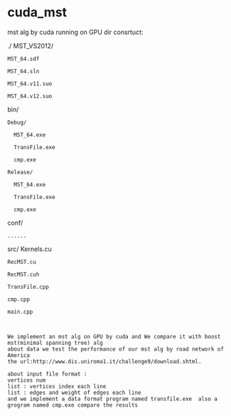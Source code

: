 # cuda_mst
mst alg by cuda running on GPU
dir consrtuct:

./
  MST_VS2012/
  
    MST_64.sdf
    
    MST_64.sln
    
    MST_64.v11.suo
    
    MST_64.v12.suo
    
  bin/
  
    Debug/
    
      MST_64.exe
      
      TransFile.exe
      
      cmp.exe
      
    Release/
    
      MST_64.exe
      
      TransFile.exe
      
      cmp.exe
      
  conf/
  
    ......
    
  src/
    Kernels.cu   
    
    RecMST.cu
    
    RecMST.cuh
    
    TransFile.cpp
    
    cmp.cpp
    
    main.cpp
    
    
    
    We implement an mst alg on GPU by cuda and We compare it with boost mst(minimal spanning tree) alg  
    about data we test the performance of our mst alg by road network of America  
    the url:http://www.dis.uniroma1.it/challenge9/download.shtml.
    
    about input file format :
    vertices num
    list : vertices index each line 
    list : edges and weight of edges each line 
    and we implement a data format program named transfile.exe  also a grogram named cmp.exe compare the results 
